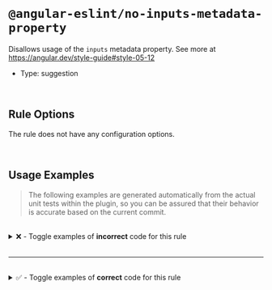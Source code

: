 <!--

  DO NOT EDIT.

  This markdown file was autogenerated using a mixture of the following files as the source of truth for its data:
  - ../../src/rules/no-inputs-metadata-property.ts
  - ../../tests/rules/no-inputs-metadata-property/cases.ts

  In order to update this file, it is therefore those files which need to be updated, as well as potentially the generator script:
  - ../../../../tools/scripts/generate-rule-docs.ts

-->

<br>

# `@angular-eslint/no-inputs-metadata-property`

Disallows usage of the `inputs` metadata property. See more at https://angular.dev/style-guide#style-05-12

- Type: suggestion

<br>

## Rule Options

The rule does not have any configuration options.

<br>

## Usage Examples

> The following examples are generated automatically from the actual unit tests within the plugin, so you can be assured that their behavior is accurate based on the current commit.

<br>

<details>
<summary>❌ - Toggle examples of <strong>incorrect</strong> code for this rule</summary>

<br>

#### Default Config

```json
{
  "rules": {
    "@angular-eslint/no-inputs-metadata-property": [
      "error"
    ]
  }
}
```

<br>

#### ❌ Invalid Code

```ts
@Component({
  inputs: [
  ~~~~~~~~~
    'id: foo'
  ],
  ~
  selector: 'app-test'
})
class Test {}
```

<br>

---

<br>

#### Default Config

```json
{
  "rules": {
    "@angular-eslint/no-inputs-metadata-property": [
      "error"
    ]
  }
}
```

<br>

#### ❌ Invalid Code

```ts
@Directive({
  inputs: [
  ~~~~~~~~~
    'id: foo'
  ],
  ~
  selector: 'app-test'
})
class Test {}
```

<br>

---

<br>

#### Default Config

```json
{
  "rules": {
    "@angular-eslint/no-inputs-metadata-property": [
      "error"
    ]
  }
}
```

<br>

#### ❌ Invalid Code

```ts
@Component({
  inputs,
  ~~~~~~
})
class Test {}
```

<br>

---

<br>

#### Default Config

```json
{
  "rules": {
    "@angular-eslint/no-inputs-metadata-property": [
      "error"
    ]
  }
}
```

<br>

#### ❌ Invalid Code

```ts
@Directive({
  inputs: [],
  ~~~~~~~~~~
})
class Test {}
```

<br>

---

<br>

#### Default Config

```json
{
  "rules": {
    "@angular-eslint/no-inputs-metadata-property": [
      "error"
    ]
  }
}
```

<br>

#### ❌ Invalid Code

```ts
const test = [];
@Component({
  'inputs': test,
  ~~~~~~~~~~~~~~
})
class Test {}
```

<br>

---

<br>

#### Default Config

```json
{
  "rules": {
    "@angular-eslint/no-inputs-metadata-property": [
      "error"
    ]
  }
}
```

<br>

#### ❌ Invalid Code

```ts
@Directive({
  ['inputs']: undefined,
  ~~~~~~~~~~~~~~~~~~~~~
})
class Test {}
```

<br>

---

<br>

#### Default Config

```json
{
  "rules": {
    "@angular-eslint/no-inputs-metadata-property": [
      "error"
    ]
  }
}
```

<br>

#### ❌ Invalid Code

```ts
function inputs() {
  return [];
}

@Component({
  [`inputs`]: inputs(),
  ~~~~~~~~~~~~~~~~~~~~
})
class Test {}
```

</details>

<br>

---

<br>

<details>
<summary>✅ - Toggle examples of <strong>correct</strong> code for this rule</summary>

<br>

#### Default Config

```json
{
  "rules": {
    "@angular-eslint/no-inputs-metadata-property": [
      "error"
    ]
  }
}
```

<br>

#### ✅ Valid Code

```ts
class Test {}
```

<br>

---

<br>

#### Default Config

```json
{
  "rules": {
    "@angular-eslint/no-inputs-metadata-property": [
      "error"
    ]
  }
}
```

<br>

#### ✅ Valid Code

```ts
@Component()
class Test {}
```

<br>

---

<br>

#### Default Config

```json
{
  "rules": {
    "@angular-eslint/no-inputs-metadata-property": [
      "error"
    ]
  }
}
```

<br>

#### ✅ Valid Code

```ts
@Directive({})
class Test {}
```

<br>

---

<br>

#### Default Config

```json
{
  "rules": {
    "@angular-eslint/no-inputs-metadata-property": [
      "error"
    ]
  }
}
```

<br>

#### ✅ Valid Code

```ts
const options = {};
@Component(options)
class Test {}
```

<br>

---

<br>

#### Default Config

```json
{
  "rules": {
    "@angular-eslint/no-inputs-metadata-property": [
      "error"
    ]
  }
}
```

<br>

#### ✅ Valid Code

```ts
@Directive({
  selector: 'app-test',
  template: 'Hello'
})
class Test {}
```

<br>

---

<br>

#### Default Config

```json
{
  "rules": {
    "@angular-eslint/no-inputs-metadata-property": [
      "error"
    ]
  }
}
```

<br>

#### ✅ Valid Code

```ts
@Component({
  selector: 'app-test',
  queries: {},
})
class Test {}
```

<br>

---

<br>

#### Default Config

```json
{
  "rules": {
    "@angular-eslint/no-inputs-metadata-property": [
      "error"
    ]
  }
}
```

<br>

#### ✅ Valid Code

```ts
const inputs = 'providers';
@Directive({
  [inputs]: [],
})
class Test {}
```

<br>

---

<br>

#### Default Config

```json
{
  "rules": {
    "@angular-eslint/no-inputs-metadata-property": [
      "error"
    ]
  }
}
```

<br>

#### ✅ Valid Code

```ts
@NgModule({
  bootstrap: [Foo]
})
class Test {}
```

<br>

---

<br>

#### Default Config

```json
{
  "rules": {
    "@angular-eslint/no-inputs-metadata-property": [
      "error"
    ]
  }
}
```

<br>

#### ✅ Valid Code

```ts
@Component({
  selector: 'qx-menuitem',
  hostDirectives: [{
    directive: CdkMenuItem,
    inputs: ['cdkMenuItemDisabled: disabled'],
  }]
})
class Test {}
```

<br>

---

<br>

#### Default Config

```json
{
  "rules": {
    "@angular-eslint/no-inputs-metadata-property": [
      "error"
    ]
  }
}
```

<br>

#### ✅ Valid Code

```ts
@Component({
  selector: 'qx-menuitem',
  'hostDirectives': [{
    directive: CdkMenuItem,
    inputs: ['cdkMenuItemDisabled: disabled'],
  }]
})
class Test {}
```

<br>

---

<br>

#### Default Config

```json
{
  "rules": {
    "@angular-eslint/no-inputs-metadata-property": [
      "error"
    ]
  }
}
```

<br>

#### ✅ Valid Code

```ts
@Component({
  selector: 'qx-menuitem',
  ['hostDirectives']: [{
    directive: CdkMenuItem,
    inputs: ['cdkMenuItemDisabled: disabled'],
  }]
})
class Test {}
```

</details>

<br>
